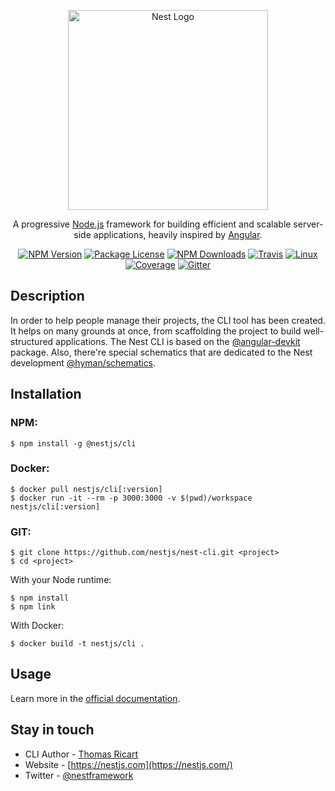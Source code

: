 <p align="center">
  <a href="http://nestjs.com/" target="blank"><img src="https://nestjs.com/img/logo_text.svg" width="320" alt="Nest Logo" /></a>
</p>

  <p align="center">A progressive <a href="http://nodejs.org" target="blank">Node.js</a> framework for building efficient and scalable server-side applications, heavily inspired by <a href="https://angular.io" target="blank">Angular</a>.</p>
    <p align="center">
<a href="https://www.npmjs.com/~nestjscore"><img src="https://img.shields.io/npm/v/@nestjs/cli.svg" alt="NPM Version" /></a>
<a href="https://www.npmjs.com/~nestjscore"><img src="https://img.shields.io/npm/l/@nestjs/cli.svg" alt="Package License" /></a>
<a href="https://www.npmjs.com/~nestjscore"><img src="https://img.shields.io/npm/dm/@nestjs/cli.svg" alt="NPM Downloads" /></a>
  <a href="https://travis-ci.org/nestjs/nest"><img src="https://api.travis-ci.org/nestjs/nest.svg?branch=master" alt="Travis" /></a>
<a href="https://travis-ci.org/nestjs/nest"><img src="https://img.shields.io/travis/nestjs/nest/master.svg?label=linux" alt="Linux" /></a>
<a href="https://coveralls.io/github/nestjs/nest?branch=master"><img src="https://coveralls.io/repos/github/nestjs/nest/badge.svg?branch=master#6" alt="Coverage" /></a>
<a href="https://gitter.im/nestjs/nestjs-cli?utm_source=badge&utm_medium=badge&utm_campaign=pr-badge&utm_content=body_badge"><img src="https://badges.gitter.im/nestjs/nestjs.svg" alt="Gitter" /></a>

## Description

In order to help people manage their projects, the CLI tool has been created. It helps on many grounds at once, from scaffolding the project to build well-structured applications. The Nest CLI is based on the [@angular-devkit](https://github.com/angular/devkit) package. Also, there're special schematics that are dedicated to the Nest development [@hyman/schematics](https://github.com/nestjs/schematics).


## Installation
### NPM:

```
$ npm install -g @nestjs/cli
```

### Docker:
```
$ docker pull nestjs/cli[:version]
$ docker run -it --rm -p 3000:3000 -v $(pwd)/workspace nestjs/cli[:version]
```

### GIT:
```
$ git clone https://github.com/nestjs/nest-cli.git <project>
$ cd <project>
```

With your Node runtime:
```
$ npm install
$ npm link
```

With Docker:

```
$ docker build -t nestjs/cli .
```

## Usage

Learn more in the [official documentation](https://docs.nestjs.com/).

## Stay in touch

* CLI Author - [Thomas Ricart](https://github.com/ThomRick)
* Website - [https://nestjs.com](https://nestjs.com/)
* Twitter - [@nestframework](https://twitter.com/nestframework)
